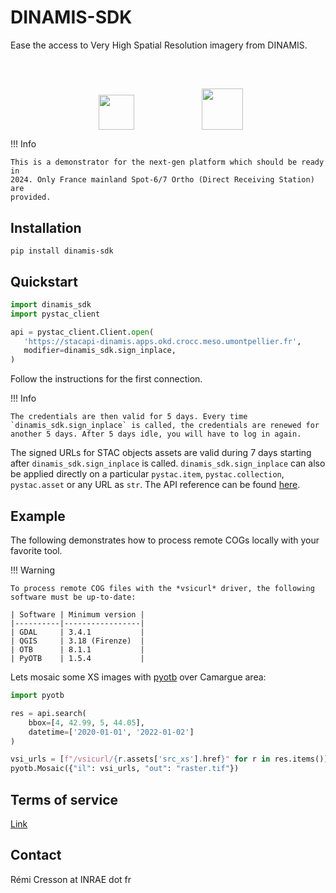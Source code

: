 # DINAMIS-SDK

Ease the access to Very High Spatial Resolution imagery from DINAMIS.



<div align="center">
<div id="qr" style="display:inline-block; align: center; vertical-align: middle; height:3cm;" >
<img src="https://upload.wikimedia.org/wikipedia/fr/thumb/2/2a/Logo-INRAE_Transparent.svg/2560px-Logo-INRAE_Transparent.svg.png" style="height:1.5cm;margin:1.5cm">
<img src="https://theia.sedoo.fr/wp-content-theia/uploads/sites/6/2020/05/Logo_DINAMIS_300px.png" style="height:1.75cm;margin:1.25cm">
</div>
</div>

!!! Info

    This is a demonstrator for the next-gen platform which should be ready in 
    2024. Only France mainland Spot-6/7 Ortho (Direct Receiving Station) are
    provided.

## Installation

```commandline
pip install dinamis-sdk
```

## Quickstart

```python
import dinamis_sdk
import pystac_client

api = pystac_client.Client.open(
   'https://stacapi-dinamis.apps.okd.crocc.meso.umontpellier.fr',
   modifier=dinamis_sdk.sign_inplace,
)
```

Follow the instructions for the first connection.

!!! Info

    The credentials are then valid for 5 days. Every time 
    `dinamis_sdk.sign_inplace` is called, the credentials are renewed for 
    another 5 days. After 5 days idle, you will have to log in again.

The signed URLs for STAC objects assets are valid during 7 days starting after 
`dinamis_sdk.sign_inplace` is called. `dinamis_sdk.sign_inplace` can also be 
applied directly on a particular `pystac.item`, `pystac.collection`,
`pystac.asset` or any URL as `str`.
The API reference can be found 
[here](https://s3-signing-dinamis.apps.okd.crocc.meso.umontpellier.fr/docs).

## Example

The following demonstrates how to process remote COGs locally with your 
favorite tool.

!!! Warning

    To process remote COG files with the *vsicurl* driver, the following 
    software must be up-to-date:

    | Software | Minimum version |
    |----------|-----------------|
    | GDAL     | 3.4.1           |
    | QGIS     | 3.18 (Firenze)  |
    | OTB      | 8.1.1           |
    | PyOTB    | 1.5.4           |

Lets mosaic some XS images with [pyotb](https://pypi.org/project/pyotb/) over 
Camargue area:

```python
import pyotb

res = api.search(
    bbox=[4, 42.99, 5, 44.05],
    datetime=['2020-01-01', '2022-01-02']
)

vsi_urls = [f"/vsicurl/{r.assets['src_xs'].href}" for r in res.items()]
pyotb.Mosaic({"il": vsi_urls, "out": "raster.tif"})
```

## Terms of service 

[Link](https://ids-dinamis.data-terra.org/web/guest/37)

## Contact

Rémi Cresson at INRAE dot fr
